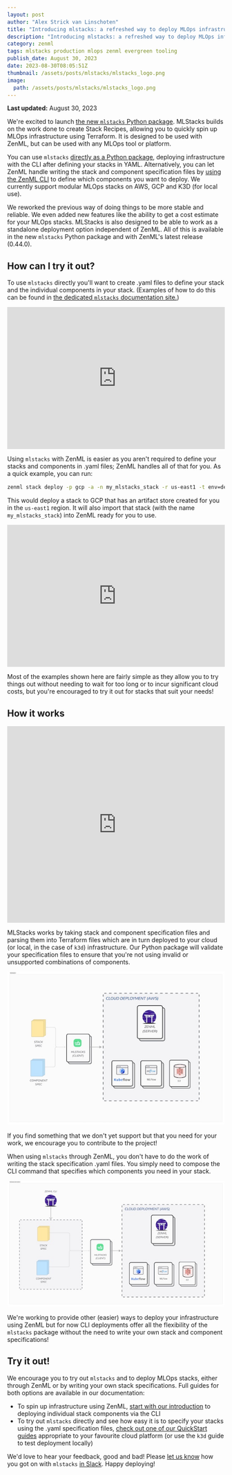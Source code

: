 ```yaml
---
layout: post
author: "Alex Strick van Linschoten"
title: "Introducing mlstacks: a refreshed way to deploy MLOps infrastructure"
description: "Introducing mlstacks: a refreshed way to deploy MLOps infrastructure"
category: zenml
tags: mlstacks production mlops zenml evergreen tooling
publish_date: August 30, 2023
date: 2023-08-30T08:05:51Z
thumbnail: /assets/posts/mlstacks/mlstacks_logo.png
image:
  path: /assets/posts/mlstacks/mlstacks_logo.png
---
```

**Last updated:** August 30, 2023

We're excited to launch [the new `mlstacks` Python package](https://mlstacks.zenml.io). MLStacks builds on
the work done to create Stack Recipes, allowing you to quickly spin up MLOps
infrastructure using Terraform. It is designed to be used with ZenML, but can be
used with any MLOps tool or platform.

You can use `mlstacks` [directly as a Python package](https://pypi.org/project/mlstacks/), deploying infrastructure
with the CLI after defining your stacks in YAML. Alternatively, you can let
ZenML handle writing the stack and component specification files by [using the
ZenML CLI](https://docs.zenml.io/stacks-and-components/stack-deployment) to define which components you want to deploy. We currently support
modular MLOps stacks on AWS, GCP and K3D (for local use).

We reworked the previous way of doing things to be more stable and reliable. We
even added new features like the ability to get a cost estimate for your MLOps
stacks. MLStacks is also designed to be able to work as a standalone deployment
option independent of ZenML. All of this is available in the new `mlstacks`
Python package and with ZenML's latest release (0.44.0).

## How can I try it out?

To use `mlstacks` directly you'll want to create .yaml files to define your
stack and the individual components in your stack. (Examples of how to do this
can be found in [the dedicated `mlstacks` documentation
site.](https://mlstacks.zenml.io/getting-started/quickstart))

<div style="position: relative; padding-bottom: 65.0994575045208%; height: 0;"><iframe src="https://www.loom.com/embed/1a37379a5e1c463d914041b9124afa78?sid=feaf1422-708a-442c-9cd6-a6814858d4d9" frameborder="0" webkitallowfullscreen mozallowfullscreen allowfullscreen style="position: absolute; top: 0; left: 0; width: 100%; height: 100%;"></iframe></div>

Using `mlstacks` with ZenML is easier as you aren't required to define your
stacks and components in .yaml files; ZenML handles all of that for you. As a
quick example, you can run:

```bash
zenml stack deploy -p gcp -a -n my_mlstacks_stack -r us-east1 -t env=dev -x bucket_name=my-new-bucket -x project_id=zenml
```

This would deploy a stack to GCP that has an artifact store created for you in
the `us-east1` region. It will also import that stack (with the name
`my_mlstacks_stack`) into ZenML ready for you to use.

<div style="position: relative; padding-bottom: 65.0994575045208%; height: 0;"><iframe src="https://www.loom.com/embed/cf73550229ce488eba6c071b7c61b1f4?sid=2d428b25-8e8d-4711-8c24-a6c6c1292b54" frameborder="0" webkitallowfullscreen mozallowfullscreen allowfullscreen style="position: absolute; top: 0; left: 0; width: 100%; height: 100%;"></iframe></div>

Most of the examples shown here are fairly simple as they allow you to try
things out without needing to wait for too long or to incur significant cloud
costs, but you're encouraged to try it out for stacks that suit your needs!

## How it works

<div style="position: relative; padding-bottom: 89.99999999999999%; height: 0;"><iframe src="https://www.loom.com/embed/4fd5c428728b4f729234cb4c96f8d5a5?sid=cf73a6c1-b099-4723-8e19-31ff3f09625f" frameborder="0" webkitallowfullscreen mozallowfullscreen allowfullscreen style="position: absolute; top: 0; left: 0; width: 100%; height: 100%;"></iframe></div>

MLStacks works by taking stack and component specification files and parsing
them into Terraform files which are in turn deployed to your cloud (or local, in
the case of `k3d`) infrastructure. Our Python package will validate your
specification files to ensure that you're not using invalid or unsupported
combinations of components.

![](/assets/posts/mlstacks/mlstacks.jpg)

If you find something that we don't yet support but that you need for your work,
we encourage you to contribute to the project!

When using `mlstacks` through ZenML, you don't have to do the work of writing
the stack specification .yaml files. You simply need to compose the CLI command
that specifies which components you need in your stack.

![](/assets/posts/mlstacks/zenml-with-mlstacks.jpg)

We're working to provide other (easier) ways to deploy your infrastructure using
ZenML but for now CLI deployments offer all the flexibility of the `mlstacks`
package without the need to write your own stack and component specifications!

## Try it out!

We encourage you to try out `mlstacks` and to deploy MLOps stacks, either
through ZenML or by writing your own stack specifications. Full guides for both
options are available in our documentation:

- To spin up infrastructure using ZenML, [start with our
  introduction](https://docs.zenml.io/stacks-and-components/stack-deployment/deploy-a-stack-component)
  to deploying individual stack components via the CLI
- To try out `mlstacks` directly and see how easy it is to specify your stacks
  using the .yaml specification files, [check out one of our QuickStart
  guides](https://mlstacks.zenml.io/getting-started/quickstart) appropriate to
  your favourite cloud platform (or use the `k3d` guide to test deployment
  locally)

We'd love to hear your feedback, good and bad! Please [let us
know](https://zenml.io/slack-invite) how you got on with `mlstacks` [in
Slack](https://zenml.io/slack-invite). Happy deploying!
